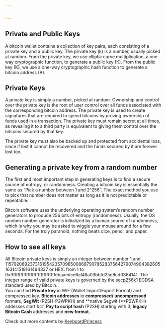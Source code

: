 ```yaml
---


---
```


<h2 id="private-and-public-keys">Private and Public Keys</h2>
<p>A bitcoin wallet contains a collection of key pairs, each consisting of a private key and a public key. The private key (k) is a number, usually picked at random. From the private key, we use elliptic curve multiplication, a one-way cryptographic function, to generate a public key (K). From the public key (K), we use a one-way cryptographic hash function to generate a bitcoin address (A).</p>
<h2 id="private-keys">Private Keys</h2>
<p>A private key is simply a number, picked at random. Ownership and control over the private key is the root of user control over all funds associated with the corresponding bitcoin address. The private key is used to create signatures that are required to spend bitcoins by proving ownership of funds used in a transaction. The private key must remain secret at all times, as revealing it to a third party is equivalent to giving them control over the bitcoins secured by that key.</p>
<p>The private key must also be backed up and protected from accidental loss, since if lost it cannot be recovered and the funds secured by it are forever lost too.</p>
<h2 id="generating-a-private-key-from-a-random-number">Generating a private key from a random number</h2>
<p>The first and most important step in generating keys is to find a secure source of entropy, or randomness. Creating a bitcoin key is essentially the same as “Pick a number between 1 and 2^256“. The exact method you use to pick that number does not matter as long as it Is not predictable or repeatable.</p>
<p>Bitcoin software uses the underlying operating system’s random number generators to produce 256 bits of entropy (randomness). Usually, the OS random number generator is initialized by a human source of randomness, which is why you may be asked to wiggle your mouse around for a few seconds. For the truly paranoid, nothing beats dice, pencil and paper.</p>
<h2 id="how-to-see-all-keys">How to see all keys</h2>
<p>All Bitcoin private keys is simply an integer between number 1 and 115792089237316195423570985008687907852837564279074904382605163141518161494337 or HEX: from 1 to 0xfffffffffffffffffffffffffffffffebaaedce6af48a03bbfd25e8cd0364141. The integer range of valid private keys is governed by the <a href="https://en.bitcoin.it/wiki/Secp256k1" title="Secp256k1">secp256k1</a> ECDSA standard used by Bitcoin.<br>
You can find  <strong>Private key</strong> in WIF (Wallet Import/Export Format) and compressed key.  <strong>Bitcoin addresses</strong> in  <strong>compressed/ uncompressed</strong>  formats,  <strong>SegWit</strong>  (P2SH-P2WPKH) and  **native Segwit (**P2WPKH) addesses start  <em>bc1</em>,  <strong>Pay to script hash</strong> (P2SH) starting with 3;  <strong>legacy Bitcoin Cash</strong> addresses and  <strong>new format.</strong></p>
<p>Check out more contents by <a href="https://github.com/keyboardprincess">KeyboardPrincess</a></p>

